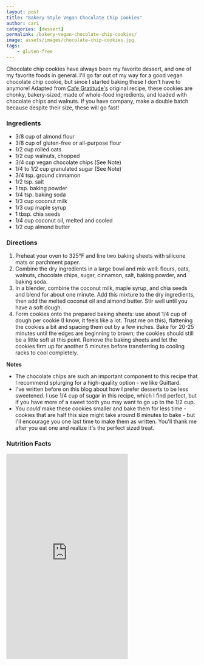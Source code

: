 ```yaml
---
layout: post
title: "Bakery-Style Vegan Chocolate Chip Cookies"
author: cari
categories: [dessert]
permalink: /bakery-vegan-chocolate-chip-cookies/
image: assets/images/chocolate-chip-cookies.jpg
tags:
    - gluten-free
---
```


Chocolate chip cookies have always been my favorite dessert, and one of my favorite foods in general. I'll go far out of my way for a good vegan chocolate chip cookie, but since I started baking these I don't have to anymore! Adapted from [Cafe Gratitude's](https://www.penguinrandomhouse.com/books/598239/love-is-served-by-cafe-gratitude-with-seizan-dreux-ellis/) original recipe, these cookies are chonky, bakery-sized, made of whole-food ingredients, and loaded with chocolate chips and walnuts. If you have company, make a double batch because despite their size, these will go fast!

<h3> Ingredients </h3>

- 3/8 cup of almond flour
- 3/8 cup of gluten-free or all-purpose flour
- 1/2 cup rolled oats
- 1/2 cup walnuts, chopped
- 3/4 cup vegan chocolate chips (See Note)
- 1/4 to 1/2 cup granulated sugar (See Note)
- 3/4 tsp. ground cinnamon
- 1/2 tsp. salt
- 1 tsp. baking powder
- 1/4 tsp. baking soda
- 1/3 cup coconut milk
- 1/3 cup maple syrup
- 1 tbsp. chia seeds
- 1/4 cup coconut oil, melted and cooled
- 1/2 cup almond butter

<h3> Directions </h3>

1. Preheat your oven to 325&deg;F and line two baking sheets with silicone mats or parchment paper.
2. Combine the dry ingredients in a large bowl and mix well: flours, oats, walnuts, chocolate chips, sugar, cinnamon, salt, baking powder, and baking soda.
3. In a blender, combine the coconut milk, maple syrup, and chia seeds and blend for about one minute. Add this mixture to the dry ingredients, then add the melted coconut oil and almond butter. Stir well until you have a soft dough.
4. Form cookies onto the prepared baking sheets: use about 1/4 cup of dough per cookie (I know, it feels like a lot. Trust me on this), flattening the cookies a bit and spacing them out by a few inches. Bake for 20-25 minutes until the edges are beginning to brown; the cookies should still be a little soft at this point. Remove the baking sheets and let the cookies firm up for another 5 minutes before transferring to cooling racks to cool completely.

**Notes**
- The chocolate chips are such an important component to this recipe that I recommend splurging for a high-quality option - we like Guittard.
- I've written before on this blog about how I prefer desserts to be less sweetened. I use 1/4 cup of sugar in this recipe, which I find perfect, but if you have more of a sweet tooth you may want to go up to the 1/2 cup.
- You *could* make these cookies smaller and bake them for less time - cookies that are half this size might take around 8 minutes to bake - but I'll encourage you one last time to make them as written. You'll thank me after you eat one and realize it's the perfect sized treat.

<h3> Nutrition Facts </h3>

<iframe title="CRONOMETER.com" width="320" height="540" src="https://cronometer.com/facts.html?food=31175984&measure=86113813&labelType=AMERICAN_2016" frameborder="0"></iframe>
